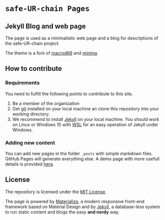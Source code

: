 # `safe-UR-chain Pages`

## Jekyll Blog and web page

The page is used as a minimalistic web page and a blog for descriptions of the safe-UR-chain project.

The theme is a fork of [macrod68][1] and [minima][2].

## How to contribute

### Requirements

You need to fulfill the following points to contribute to this site.

1. Be a member of the organization
2. Get [git](https://git-scm.com/) installed on your local machine an clone this repository into your working directory.
3. We recommend to install [Jekyll](https://jekyllrb.com/) on your local machine. You should work on Linux or Windows 10 with [WSL](https://docs.microsoft.com/de-de/windows/wsl/install-win10) for an easy operation of Jekyll under Windows.

### Adding new content

You can add new pages in the folder `_posts` with simple markdown files. GitHub Pages will generate everything else. A demo page with more usefull details is provided [here]().

## License

The repository is licensed under the [MIT License][4].

The page is powered by [Materialize][5], a modern responsive front-end framework based on Material Design and by [Jekyll][6], a database-less system to run static content and blogs the easy **and nerdy** way.

[1]: https://github.com/macrod68/minima
[2]: https://github.com/jekyll/minima
[3]: https://github.com/sin-net/Sin.Net
[4]: https://github.com/sin-net/Pages/blob/master/LICENSE
[5]: http://materializecss.com/
[6]: http://jekyllrb.com
